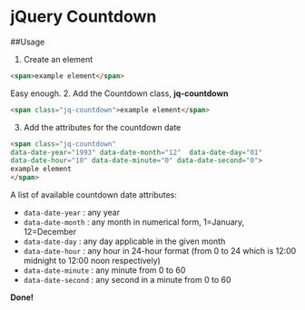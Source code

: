 jQuery Countdown
=====

##Usage
1. Create an element

```html
<span>example element</span>
```
Easy enough.
2. Add the Countdown class, **jq-countdown**

```html
<span class="jq-countdown">example element</span>
```
3. Add the attributes for the countdown date

```html
<span class="jq-countdown" 
data-date-year="1993" data-date-month="12"  data-date-day="01" 
data-date-hour="10" data-date-minute="0" data-date-second="0">
example element
</span>
```
A list of available countdown date attributes:
  - ```data-date-year``` : any year
  - ```data-date-month```  : any month in numerical form, 1=January, 12=December
  - ```data-date-day``` : any day applicable in the given month 
  - ```data-date-hour``` : any hour in 24-hour format (from 0 to 24 which is 12:00 midnight to 12:00 noon respectively)
  - ```data-date-minute``` : any minute from 0 to 60
  - ```data-date-second``` : any second in a minute from 0 to 60


**Done!**
